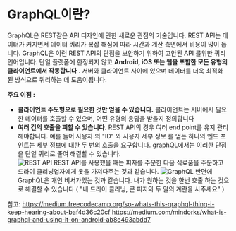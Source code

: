GraphQL이란?
=
GraphQL은 REST같은 API 디자인에 관한 새로운 관점의 기술입니다.
REST API는 데이터가 커지면서 데이터 쿼리가 복잡 해짐에 따라 시간과 계산 측면에서 비용이 많이 듭니다.
GraphQL은 이런 REST API의 단점을 보안하기 위하여 고안된 API 를위한 쿼리 언어입니다. 단일 플랫폼에 한정되지 않고 **Android, iOS 또는 웹을 포함한 모든 유형의 클라이언트에서 작동합니다** . 서버와 클라이언트 사이에 있으며 데이터를 더욱 최적화 된 방식으로 쿼리하는 데 도움이됩니다.

**주요 이점 :**

-   **클라이언트 주도형으로 필요한 것만 얻을 수 있습니다.** 클라이언트는 서버에서 필요한 데이터를 호출할 수 있으며, 어떤 유형의 응답을 받을지 정의합니다
- **여러 건의 호출을 피할 수 있습니다.** REST API의 경우 여러 end point를 유지 관리해야합니다. 예를 들어 사용자 의 "ID" 와 사용자 세부 정보 를 얻는 하나의 엔드 포인트는 세부 정보에 대한 두 번의 호출을 요구합니다.  graphQL에서는 이러한 단점을 단일 쿼리로 줄여 해결할 수 있습니다.  
![REST API](sonAJin1.github.io/assets/img/2019_03_04_graphql_02.png)
REST API를 사용했을 때는 피자를 주문한 다음 식료품을 주문하고 드라이 클리닝업자에게 옷을 가져다주는 것과 같습니다. 
![GraphQL](sonAJin1.github.io/assets/img/2019_03_04_graphql_03.png)
반면에 GraphQL은 개인 비서가있는 것과 같습니다. 내가 원하는 것을 한번 호출 하는 것으로 해결할 수 있습니다 ( "내 드라이 클리닝, 큰 피자와 두 알의 계란을 사주세요" )

참고: https://medium.freecodecamp.org/so-whats-this-graphql-thing-i-keep-hearing-about-baf4d36c20cf
https://medium.com/mindorks/what-is-graphql-and-using-it-on-android-ab8e493abdd7
<!--stackedit_data:
eyJoaXN0b3J5IjpbLTE5MDM1MTksLTIwOTI3Mzc5ODAsLTE2ND
MxMTI2NzEsMTU3Mzg2NzAzMSwtMzA0OTkxNDg0LC01ODU2MjMx
MjEsLTIwODg3NDY2MTJdfQ==
-->